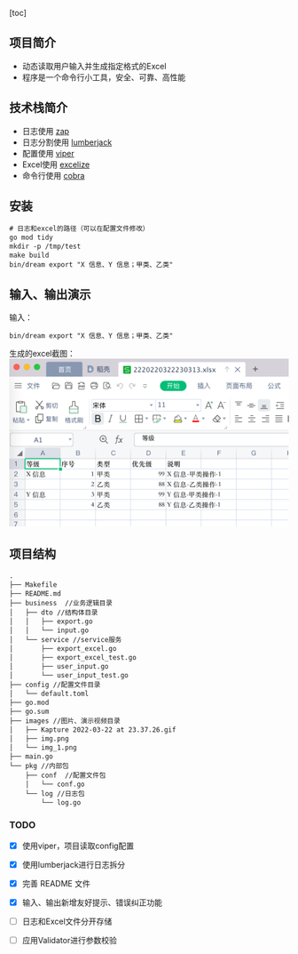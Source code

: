 [toc]

## 项目简介
* 动态读取用户输入并生成指定格式的Excel
* 程序是一个命令行小工具，安全、可靠、高性能

## 技术栈简介
* 日志使用 [zap](https://github.com/uber-go/zap)
* 日志分割使用 [lumberjack](https://github.com/natefinch/lumberjack)
* 配置使用 [viper](https://github.com/spf13/viper)
* Excel使用 [excelize](https://github.com/qax-os/excelize)
* 命令行使用 [cobra](import "github.com/spf13/cobra")

## 安装
```shell
# 日志和excel的路径（可以在配置文件修改）
go mod tidy
mkdir -p /tmp/test
make build
bin/dream export "X 信息、Y 信息；甲类、乙类"
```

## 输入、输出演示
输入：
```shell
bin/dream export "X 信息、Y 信息；甲类、乙类"
```

生成的excel截图：
![demo](./images/img_1.png)


## 项目结构

```api
.
├── Makefile
├── README.md
├── business  //业务逻辑目录
│   ├── dto //结构体目录
│   │   ├── export.go
│   │   └── input.go
│   └── service //service服务
│       ├── export_excel.go
│       ├── export_excel_test.go
│       ├── user_input.go
│       └── user_input_test.go
├── config //配置文件目录
│   └── default.toml
├── go.mod
├── go.sum
├── images //图片、演示视频目录
│   ├── Kapture 2022-03-22 at 23.37.26.gif
│   ├── img.png
│   └── img_1.png
├── main.go
└── pkg //内部包
    ├── conf  //配置文件包
    │   └── conf.go
    └── log //日志包
        └── log.go
```

[//]: # (### 演示视频)

[//]: # (![demo]&#40;./images/Kapture%202022-03-22%20at%2023.37.26.gif&#41;)


### TODO
- [x] 使用viper，项目读取config配置
- [x] 使用lumberjack进行日志拆分
- [x] 完善 README 文件
- [x] 输入、输出新增友好提示、错误纠正功能
- [ ] 日志和Excel文件分开存储
- [ ] 应用Validator进行参数校验

